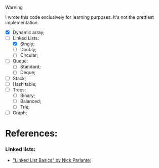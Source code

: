 > [!WARNING]
> I wrote this code exclusively for learning purposes. It's not the prettiest implementation.

- [X] Dynamic array;
- [ ] Linked Lists:
    - [X] Singly;
    - [ ] Doubly;
    - [ ] Circular;
- [ ] Queue:
    - [ ] Standard;
    - [ ] Deque;
- [ ] Stack;
- [ ] Hash table;
- [ ] Trees:
    - [ ] Binary;
    - [ ] Balanced;
    - [ ] Trie;
- [ ] Graph;

# References:
### Linked lists:
- ["Linked List Basics" by Nick Parlante](http://cslibrary.stanford.edu/103/LinkedListBasics.pdf);

